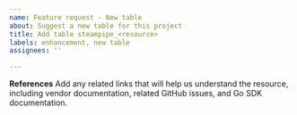 ```yaml
---
name: Feature request - New table
about: Suggest a new table for this project
title: Add table steampipe_<resource>
labels: enhancement, new table
assignees: ''

---
```


**References**
Add any related links that will help us understand the resource, including vendor documentation, related GitHub issues, and Go SDK documentation.
